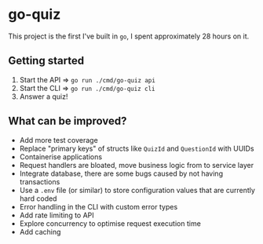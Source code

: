 # go-quiz
This project is the first I've built in `go`, I spent approximately 28 hours on it.

## Getting started
1. Start the API => `go run ./cmd/go-quiz api`
2. Start the CLI => `go run ./cmd/go-quiz cli`
3. Answer a quiz!

## What can be improved?
* Add more test coverage
* Replace "primary keys" of structs like `QuizId` and `QuestionId` with UUIDs
* Containerise applications
* Request handlers are bloated, move business logic from to service layer
* Integrate database, there are some bugs caused by not having transactions
* Use a `.env` file (or similar) to store configuration values that are currently hard coded
* Error handling in the CLI with custom error types
* Add rate limiting to API
* Explore concurrency to optimise request execution time
* Add caching
